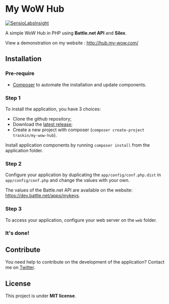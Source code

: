 # My WoW Hub
[![SensioLabsInsight](https://insight.sensiolabs.com/projects/267657b8-5f65-45e0-a83d-9666b609470e/mini.png)](https://insight.sensiolabs.com/projects/267657b8-5f65-45e0-a83d-9666b609470e)

A simple WoW Hub in PHP using **Battle.net API** and **Silex**.

View a demonstration on my website : http://hub.my-wow.com/

## Installation
### Pre-require
- [Composer](https://getcomposer.org/) to automate the installation and update components.

### Step 1
To install the application, you have 3 choices:
 - Clone the github repository;
 - Download the [latest release](https://github.com/TrAsKiN/my-wow-hub/releases/latest);
 - Create a new project with composer (`composer create-project traskin/my-wow-hub`).

Install application components by running `composer install` from the application folder.

### Step 2
Configure your application by duplicating the `app/config/conf.php.dist` in `app/config/conf.php` and change the values with your own.

The values of the Battle.net API are available on the website: https://dev.battle.net/apps/mykeys.

### Step 3
To access your application, configure your web server on the `web` folder.

### It's done!

## Contribute
You need help to contribute on the development of the application? Contact me on [Twitter](https://twitter.com/notTrAsKiN).

## License
This project is under **MIT license**.

